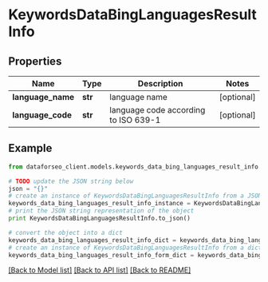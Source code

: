 # KeywordsDataBingLanguagesResultInfo


## Properties

Name | Type | Description | Notes
------------ | ------------- | ------------- | -------------
**language_name** | **str** | language name | [optional] 
**language_code** | **str** | language code according to ISO 639-1 | [optional] 

## Example

```python
from dataforseo_client.models.keywords_data_bing_languages_result_info import KeywordsDataBingLanguagesResultInfo

# TODO update the JSON string below
json = "{}"
# create an instance of KeywordsDataBingLanguagesResultInfo from a JSON string
keywords_data_bing_languages_result_info_instance = KeywordsDataBingLanguagesResultInfo.from_json(json)
# print the JSON string representation of the object
print KeywordsDataBingLanguagesResultInfo.to_json()

# convert the object into a dict
keywords_data_bing_languages_result_info_dict = keywords_data_bing_languages_result_info_instance.to_dict()
# create an instance of KeywordsDataBingLanguagesResultInfo from a dict
keywords_data_bing_languages_result_info_form_dict = keywords_data_bing_languages_result_info.from_dict(keywords_data_bing_languages_result_info_dict)
```
[[Back to Model list]](../README.md#documentation-for-models) [[Back to API list]](../README.md#documentation-for-api-endpoints) [[Back to README]](../README.md)


